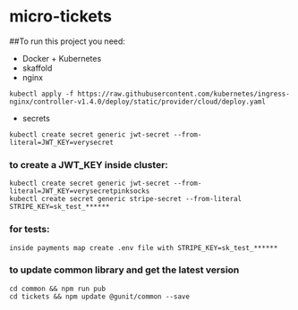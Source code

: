 # micro-tickets

##To run this project you need:

- Docker + Kubernetes
- skaffold
- nginx
```
kubectl apply -f https://raw.githubusercontent.com/kubernetes/ingress-nginx/controller-v1.4.0/deploy/static/provider/cloud/deploy.yaml
```
- secrets
```
kubectl create secret generic jwt-secret --from-literal=JWT_KEY=verysecret
```

### to create a JWT_KEY inside cluster:
```
kubectl create secret generic jwt-secret --from-literal=JWT_KEY=verysecretpinksocks
kubectl create secret generic stripe-secret --from-literal STRIPE_KEY=sk_test_******
```

### for tests:
```
inside payments map create .env file with STRIPE_KEY=sk_test_******
```

### to update common library and get the latest version
```
cd common && npm run pub
cd tickets && npm update @gunit/common --save
```
